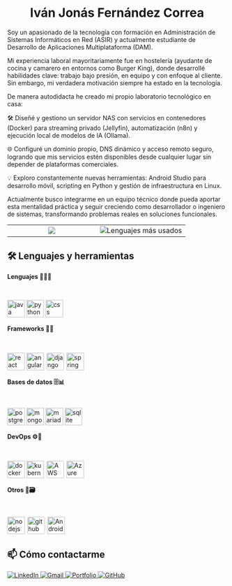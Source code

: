 <h1 align="center">Iván Jonás Fernández Correa</h1>


Soy un apasionado de la tecnología con formación en Administración de Sistemas Informáticos en Red (ASIR) y actualmente estudiante de Desarrollo de Aplicaciones Multiplataforma (DAM).

Mi experiencia laboral mayoritariamente fue en hostelería (ayudante de cocina y camarero en entornos como Burger King), donde desarrollé habilidades clave: trabajo bajo presión, en equipo y con enfoque al cliente. Sin embargo, mi verdadera motivación siempre ha estado en la tecnología.

De manera autodidacta he creado mi propio laboratorio tecnológico en casa:

🛠️ Diseñé y gestiono un servidor NAS con servicios en contenedores (Docker) para streaming privado (Jellyfin), automatización (n8n) y ejecución local de modelos de IA (Ollama).

🌐 Configuré un dominio propio, DNS dinámico y acceso remoto seguro, logrando que mis servicios estén disponibles desde cualquier lugar sin depender de plataformas comerciales.

💡 Exploro constantemente nuevas herramientas: Android Studio para desarrollo móvil, scripting en Python y gestión de infraestructura en Linux.

Actualmente busco integrarme en un equipo técnico donde pueda aportar esta mentalidad práctica y seguir creciendo como desarrollador o ingeniero de sistemas, transformando problemas reales en soluciones funcionales.

<table>
  <tr>
    <!-- Columna izquierda: estadísticas -->
    <td align="center" width="50%">
      <img src="https://github-readme-stats.vercel.app/api?username=IvanjonasFC&show_icons=true&theme=dark"/>
    </td>
    <!-- Columna derecha: Lenguajes más usados -->
    <td align="center" width="50%">
      <img src="https://github-readme-stats.vercel.app/api/top-langs/?username=IvanjonasFC&layout=compact&theme=tokyonight" alt="Lenguajes más usados" />
    </td>
  </tr>
</table>

## 🛠️ Lenguajes y herramientas

<strong>Lenguajes 💬👨‍💻</strong>

<br>

<p align="left">
  <img src="https://cdn.jsdelivr.net/gh/devicons/devicon/icons/java/java-original.svg" height="40" alt="java" />
  <img src="https://cdn.jsdelivr.net/gh/devicons/devicon/icons/python/python-original.svg" height="40" alt="python" />
  <img src="https://cdn.jsdelivr.net/gh/devicons/devicon/icons/css3/css3-original.svg" height="40" alt="css" />
</p>

<strong>Frameworks 🎨🧩</strong>

<br>

<p align="left">
  <img src="https://cdn.jsdelivr.net/gh/devicons/devicon/icons/react/react-original.svg" height="40" alt="react" />
  <img src="https://cdn.jsdelivr.net/gh/devicons/devicon/icons/angularjs/angularjs-original.svg" height="40" alt="angular" />
  <img src="https://cdn.jsdelivr.net/gh/devicons/devicon/icons/django/django-plain.svg" height="40" alt="django" style="background-color: white; border-radius: 5px; padding: 2px;" />
  <img src="https://cdn.jsdelivr.net/gh/devicons/devicon/icons/spring/spring-original.svg" height="40" alt="spring" />
</p>

<strong>Bases de datos 🗄️📊</strong>

<br>

<p align="left">
  <img src="https://cdn.jsdelivr.net/gh/devicons/devicon/icons/postgresql/postgresql-original.svg" height="40" alt="postgresql" />
  <img src="https://cdn.jsdelivr.net/gh/devicons/devicon/icons/mongodb/mongodb-original.svg" height="40" alt="mongodb" />
  <img src="https://cdn.jsdelivr.net/gh/devicons/devicon/icons/mariadb/mariadb-original.svg" height="40" alt="mariadb" />
  <img src="https://cdn.jsdelivr.net/gh/devicons/devicon/icons/sqlite/sqlite-original.svg" height="40" alt="sqlite" />
</p>

<strong>DevOps ⚙️🚀</strong>

<br>

<p align="left">
  <img src="https://cdn.jsdelivr.net/gh/devicons/devicon/icons/docker/docker-original.svg" height="40" alt="docker" />
  <img src="https://cdn.jsdelivr.net/gh/devicons/devicon/icons/kubernetes/kubernetes-plain.svg" height="40" alt="kubernetes" />
  <img src="https://cdn.jsdelivr.net/gh/devicons/devicon/icons/amazonwebservices/amazonwebservices-original-wordmark.svg" height="40" alt="AWS" style="background-color: white; border-radius: 5px; padding: 2px;" />
  <img src="https://cdn.jsdelivr.net/gh/devicons/devicon/icons/azure/azure-original.svg" height="40" alt="Azure" />
</p>

<strong>Otros 🧪🗃️</strong>

<br>

<p align="left">
  <img src="https://cdn.jsdelivr.net/gh/devicons/devicon/icons/nodejs/nodejs-original.svg" height="40" alt="nodejs" />
  <img src="https://cdn.jsdelivr.net/gh/devicons/devicon/icons/github/github-original.svg" height="40" alt="github" style="background-color: white; border-radius: 5px; padding: 2px;" />
  <img src="https://cdn.jsdelivr.net/gh/devicons/devicon/icons/android/android-original.svg" height="40" alt="Android" />
</p>


## 📫 Cómo contactarme

<p align="left">
    <a href="https://www.linkedin.com/in/ivanjonasfc/" target="_blank">
        <img src="https://img.shields.io/badge/LinkedIn-0077B5?style=for-the-badge&logo=linkedin&logoColor=white" alt="LinkedIn">
    </a>
    <a <a href="https://mail.google.com/mail/?view=cm&fs=1&to=ivanjonasfc@gmail.com" target="_blank">
        <img src="https://img.shields.io/badge/Gmail-D14836?style=for-the-badge&logo=gmail&logoColor=white" alt="Gmail">
    </a>
    <a href="https://portfolio.pesoz.i234.me" target="_blank">
        <img src="https://img.shields.io/badge/Portfolio-000000?style=for-the-badge&logo=website&logoColor=white" alt="Portfolio">
    </a>
    <a href="https://github.com/IvanjonasFC" target="_blank"> 
        <img src="https://img.shields.io/badge/GitHub-100000?style=for-the-badge&logo=github&logoColor=white" alt="GitHub">
    </a>
</p>
